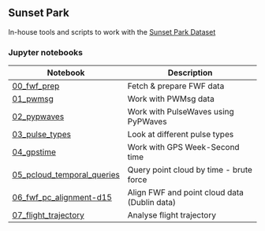 ## Sunset Park

In-house tools and scripts to work with the [Sunset Park Dataset](https://archive.nyu.edu/handle/2451/60458)

### Jupyter notebooks 

| Notebook | Description |
|--|--|
| [00_fwf_prep](notebooks/00_fwf_prep.ipynb) | Fetch & prepare FWF data |
| [01_pwmsg](notebooks/01_pwmsg.ipynb) | Work with PWMsg data |
| [02_pypwaves](notebooks/02_pypwaves.ipynb) | Work with PulseWaves using PyPWaves |
| [03_pulse_types](notebooks/03_pulse_types.ipynb) | Look at different pulse types |
| [04_gpstime](notebooks/04_gpstime.ipynb) | Work with GPS Week-Second time |
| [05_pcloud_temporal_queries](notebooks/05_pcloud_temporal_queries.ipynb) | Query point cloud by time - brute force |
| [06_fwf_pc_alignment-d15](notebooks/06_fwf_pc_alignment-d15.ipynb) | Align FWF and point cloud data (Dublin data) |
| [07_flight_trajectory](notebooks/07_flight_trajectory.ipynb) | Analyse flight trajectory |